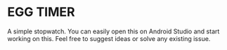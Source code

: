 # EGG TIMER
A simple stopwatch.
You can easily open this on Android Studio and start working on this.
Feel free to suggest ideas or solve any existing issue.
